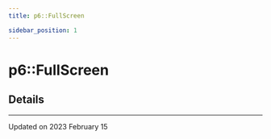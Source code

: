 ```yaml
---
title: p6::FullScreen

sidebar_position: 1
---
```


# p6::FullScreen





## Details
-------------------------------

Updated on 2023 February 15